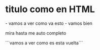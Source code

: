 <h1> titulo como en HTML </h1>
- vamos a ver como va esto
- vamos bien

<p>mira hasta me auto completo</p>
```vamos a ver como es esta vuelta```
